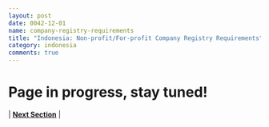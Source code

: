 ```yaml
---
layout: post
date: 0042-12-01
name: company-registry-requirements
title: "Indonesia: Non-profit/For-profit Company Registry Requirements"
category: indonesia
comments: true
---
```


# Page in progress, stay tuned!




| **[Next Section]( https://neo-project.github.io/global-blockchain-compliance-hub//indonesia/indonesia-team-member-nationality-requirements.html)** |

